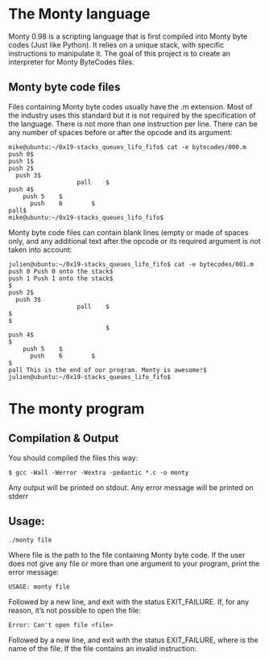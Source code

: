# The Monty language
Monty 0.98 is a scripting language that is first compiled into Monty byte codes (Just like Python). It relies on a unique stack, with specific instructions to manipulate it. The goal of this project is to create an interpreter for Monty ByteCodes files.

## Monty byte code files

Files containing Monty byte codes usually have the .m extension. Most of the industry uses this standard but it is not required by the specification of the language. There is not more than one instruction per line. There can be any number of spaces before or after the opcode and its argument:
```
mike@ubuntu:~/0x19-stacks_queues_lifo_fifo$ cat -e bytecodes/000.m
push 0$
push 1$
push 2$
  push 3$
                   pall    $
push 4$
    push 5    $
      push    6        $
pall$
mike@ubuntu:~/0x19-stacks_queues_lifo_fifo$
```
Monty byte code files can contain blank lines (empty or made of spaces only, and any additional text after the opcode or its required argument is not taken into account:
```
julien@ubuntu:~/0x19-stacks_queues_lifo_fifo$ cat -e bytecodes/001.m
push 0 Push 0 onto the stack$
push 1 Push 1 onto the stack$
$
push 2$
  push 3$
                   pall    $
$
$
                           $
push 4$
$
    push 5    $
      push    6        $
$
pall This is the end of our program. Monty is awesome!$
julien@ubuntu:~/0x19-stacks_queues_lifo_fifo$
```
# The monty program

## Compilation & Output
You should compiled the files this way:
```
$ gcc -Wall -Werror -Wextra -pedantic *.c -o monty
```
Any output will be printed on stdout. Any error message will be printed on stderr
## Usage:
```
./monty file
```


Where file is the path to the file containing Monty byte code. If the user does not give any file or more than one argument to your program, print the error message:
```
USAGE: monty file
```
Followed by a new line, and exit with the status EXIT_FAILURE. If, for any reason, it’s not possible to open the file:
```
Error: Can't open file <file>
```
Followed by a new line, and exit with the status EXIT_FAILURE, where <file> is the name of the file. If the file contains an invalid instruction:
